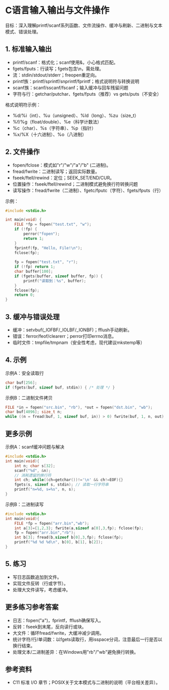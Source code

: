 # C语言输入输出与文件操作

目标：深入理解printf/scanf系列函数、文件流操作、缓冲与刷新、二进制与文本模式、错误处理。

## 1. 标准输入输出
- printf/scanf：格式化；scanf使用&，小心格式匹配。
- fgets/fputs：行读写；fgets包含\n，需处理。
- 流：stdin/stdout/stderr；freopen重定向。
- printf族：printf/sprintf/snprintf/fprintf；格式说明符与转换说明
- scanf族：scanf/sscanf/fscanf；输入缓冲与回车残留问题
- 字符与行：getchar/putchar、fgets/fputs（推荐）vs gets/puts（不安全）

格式说明符示例：
- %d/%i（int）、%u（unsigned）、%ld（long）、%zu（size_t）
- %f/%g（float/double）、%e（科学计数法）
- %c（char）、%s（字符串）、%p（指针）
- %x/%X（十六进制）、%o（八进制）

## 2. 文件操作
- fopen/fclose：模式如"r"/"w"/"a"/"b" (二进制)。
- fread/fwrite：二进制读写；返回实际数量。
- fseek/ftell/rewind：定位；SEEK_SET/END/CUR。
- 位置操作：fseek/ftell/rewind；二进制模式避免换行符转换问题
- 读写操作：fread/fwrite（二进制）、fgetc/fputc（字符）、fgets/fputs（行）

示例：
```c
#include <stdio.h>

int main(void) {
    FILE *fp = fopen("test.txt", "w");
    if (!fp) {
        perror("fopen");
        return 1;
    }
    fprintf(fp, "Hello, File!\n");
    fclose(fp);
    
    fp = fopen("test.txt", "r");
    if (!fp) return 1;
    char buffer[100];
    if (fgets(buffer, sizeof buffer, fp)) {
        printf("读取到：%s", buffer);
    }
    fclose(fp);
    return 0;
}
```

## 3. 缓冲与错误处理
- 缓冲：setvbuf(_IOFBF/_IOLBF/_IONBF)；fflush手动刷新。
- 错误：ferror/feof/clearerr；perror打印errno消息。
- 临时文件：tmpfile/tmpnam（安全性考虑，现代建议mkstemp等）

## 4. 示例
示例A：安全读取行
```c
char buf[256];
if (fgets(buf, sizeof buf, stdin)) { /* 处理 */ }
```

示例B：二进制文件拷贝
```c
FILE *in = fopen("src.bin", "rb"), *out = fopen("dst.bin", "wb");
char buf[4096]; size_t n;
while ((n = fread(buf, 1, sizeof buf, in)) > 0) fwrite(buf, 1, n, out);
```

## 更多示例

示例A：scanf缓冲问题与解决
```c
#include <stdio.h>
int main(void){
    int n; char s[32];
    scanf("%d", &n);
    // 消耗遗留的换行符
    int ch; while((ch=getchar())!='\n' && ch!=EOF){}
    fgets(s, sizeof s, stdin); // 读取一行字符串
    printf("n=%d, s=%s", n, s);
}
```

示例B：二进制读写
```c
#include <stdio.h>
int main(void){
    FILE *fp = fopen("arr.bin","wb");
    int a[3]={1,2,3}; fwrite(a,sizeof a[0],3,fp); fclose(fp);
    fp = fopen("arr.bin","rb");
    int b[3]; fread(b,sizeof b[0],3,fp); fclose(fp);
    printf("%d %d %d\n", b[0], b[1], b[2]);
}
```

## 5. 练习
- 写日志函数追加到文件。
- 实现文件反转（行或字节）。
- 处理大文件读写，考虑缓冲。

## 更多练习参考答案
- 日志：fopen("a")，fprintf，fflush确保写入。
- 反转：fseek到末尾，反向读行或块。
- 大文件：循环fread/fwrite，大缓冲减少调用。
- 统计字符/行/单词数：以fgets读取行，用isspace分词，注意最后一行是否以换行结束。
- 处理文本/二进制差异：在Windows用"rb"/"wb"避免换行转换。

## 参考资料
- C11 标准 I/O 章节；POSIX关于文本模式与二进制的说明（平台相关差异）。